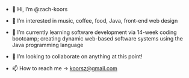 - 👋 Hi, I’m @zach-koors
- 👀 I’m interested in music, coffee, food, Java, front-end web design
- 🌱 I’m currently learning software development via 14-week coding bootcamp; creating dynamic web-based
software systems using the Java programming language

- 💞️ I’m looking to collaborate on anything at this point!
- 📫 How to reach me -> koorsz@gmail.com

<!---
zach-koors/zach-koors is a ✨ special ✨ repository because its `README.md` (this file) appears on your GitHub profile.
You can click the Preview link to take a look at your changes.
--->

